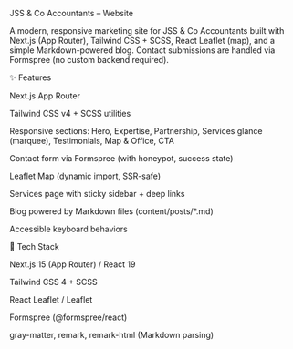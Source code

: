 JSS & Co Accountants – Website

A modern, responsive marketing site for JSS & Co Accountants built with Next.js (App Router), Tailwind CSS + SCSS, React Leaflet (map), and a simple Markdown-powered blog. Contact submissions are handled via Formspree (no custom backend required).

✨ Features

Next.js App Router 

Tailwind CSS v4 + SCSS utilities 

Responsive sections: Hero, Expertise, Partnership, Services glance (marquee), Testimonials, Map & Office, CTA

Contact form via Formspree (with honeypot, success state)

Leaflet Map (dynamic import, SSR-safe)

Services page with sticky sidebar + deep links

Blog powered by Markdown files (content/posts/*.md)

Accessible keyboard behaviors

🧱 Tech Stack

Next.js 15 (App Router) / React 19

Tailwind CSS 4 + SCSS 

React Leaflet / Leaflet

Formspree (@formspree/react)

gray-matter, remark, remark-html (Markdown parsing)

